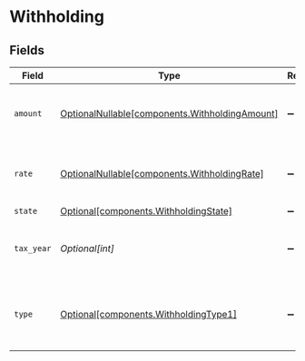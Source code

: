 # Withholding


## Fields

| Field                                                                                          | Type                                                                                           | Required                                                                                       | Description                                                                                    | Example                                                                                        |
| ---------------------------------------------------------------------------------------------- | ---------------------------------------------------------------------------------------------- | ---------------------------------------------------------------------------------------------- | ---------------------------------------------------------------------------------------------- | ---------------------------------------------------------------------------------------------- |
| `amount`                                                                                       | [OptionalNullable[components.WithholdingAmount]](../../models/components/withholdingamount.md) | :heavy_minus_sign:                                                                             | Monetary amount associated with the withholding                                                | {<br/>"value": "0.25"<br/>}                                                                    |
| `rate`                                                                                         | [OptionalNullable[components.WithholdingRate]](../../models/components/withholdingrate.md)     | :heavy_minus_sign:                                                                             | The rate at which monies were withheld                                                         | {<br/>"value": "0.25"<br/>}                                                                    |
| `state`                                                                                        | [Optional[components.WithholdingState]](../../models/components/withholdingstate.md)           | :heavy_minus_sign:                                                                             | N/A                                                                                            | WA                                                                                             |
| `tax_year`                                                                                     | *Optional[int]*                                                                                | :heavy_minus_sign:                                                                             | The tax year associated with the withholding                                                   | 2024                                                                                           |
| `type`                                                                                         | [Optional[components.WithholdingType1]](../../models/components/withholdingtype1.md)           | :heavy_minus_sign:                                                                             | Describes the type of the withholding (Federal, State, etc.)                                   | FEDERAL                                                                                        |